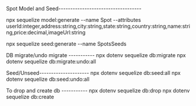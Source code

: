 

Spot Model and Seed-----------------------------------

npx sequelize model:generate --name Spot --attributes userId:integer,address:string,city:string,state:string,country:string,name:string,price:decimal,imageUrl:string


npx sequelize seed:generate --name SpotsSeeds



DB migrate/undo migrate -----------
npx dotenv sequelize db:migrate
npx dotenv sequelize db:migrate:undo:all


Seed/Unseed---------------------
npx dotenv sequelize db:seed:all
npx dotenv sequelize db:seed:undo:all


To drop and create db -----------
npx dotenv sequelize db:drop
npx dotenv sequelize db:create
